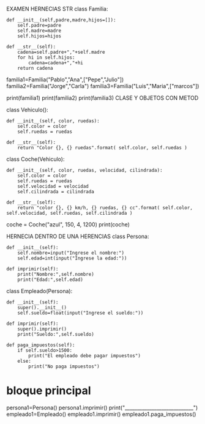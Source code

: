 EXAMEN HERNECIAS STR
class Familia:

    def __init__(self,padre,madre,hijos=[]):
        self.padre=padre
        self.madre=madre
        self.hijos=hijos

    def __str__(self):
        cadena=self.padre+","+self.madre
        for hi in self.hijos:
            cadena=cadena+","+hi
        return cadena




familia1=Familia("Pablo","Ana",["Pepe","Julio"])
familia2=Familia("Jorge","Carla")
familia3=Familia("Luis","Maria",["marcos"])

print(familia1)
print(familia2)
print(familia3)
CLASE Y OBJETOS CON METOD

class Vehiculo():

    def __init__(self, color, ruedas):
        self.color = color
        self.ruedas = ruedas

    def __str__(self):
        return "Color {}, {} ruedas".format( self.color, self.ruedas )

class Coche(Vehiculo):

    def __init__(self, color, ruedas, velocidad, cilindrada):
        self.color = color
        self.ruedas = ruedas
        self.velocidad = velocidad
        self.cilindrada = cilindrada

    def __str__(self):
        return "color {}, {} km/h, {} ruedas, {} cc".format( self.color, self.velocidad, self.ruedas, self.cilindrada )


coche = Coche("azul", 150, 4, 1200)
print(coche)
 
 
 
 HERNECIA DENTRO DE UNA HERENCIAS
 class Persona:

    def __init__(self):
        self.nombre=input("Ingrese el nombre:")
        self.edad=int(input("Ingrese la edad:"))

    def imprimir(self):
        print("Nombre:",self.nombre)
        print("Edad:",self.edad)


class Empleado(Persona):

    def __init__(self):
        super().__init__()
        self.sueldo=float(input("Ingrese el sueldo:"))

    def imprimir(self):
        super().imprimir()
        print("Sueldo:",self.sueldo)

    def paga_impuestos(self):
        if self.sueldo>1500:
            print("El empleado debe pagar impuestos")
        else:
            print("No paga impuestos")


# bloque principal

persona1=Persona()
persona1.imprimir()
print("____________________________")
empleado1=Empleado()
empleado1.imprimir()
empleado1.paga_impuestos()
